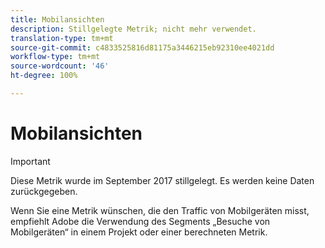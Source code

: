 ```yaml
---
title: Mobilansichten
description: Stillgelegte Metrik; nicht mehr verwendet.
translation-type: tm+mt
source-git-commit: c4833525816d81175a3446215eb92310ee4021dd
workflow-type: tm+mt
source-wordcount: '46'
ht-degree: 100%

---
```



# Mobilansichten

>[!IMPORTANT]
>
>Diese Metrik wurde im September 2017 stillgelegt. Es werden keine Daten zurückgegeben.

Wenn Sie eine Metrik wünschen, die den Traffic von Mobilgeräten misst, empfiehlt Adobe die Verwendung des Segments „Besuche von Mobilgeräten“ in einem Projekt oder einer berechneten Metrik.
